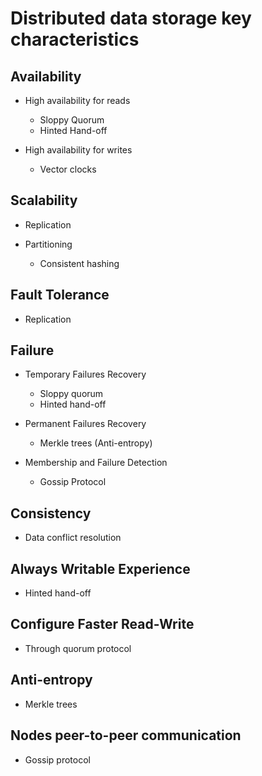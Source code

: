 # Distributed data storage key characteristics

## **Availability**

- High availability for reads

  - Sloppy Quorum
  - Hinted Hand-off

- High availability for writes

  - Vector clocks

## **Scalability**

- Replication

- Partitioning

  - Consistent hashing

## **Fault Tolerance**

- Replication

## **Failure**

- Temporary Failures Recovery

  - Sloppy quorum
  - Hinted hand-off

- Permanent Failures Recovery

  - Merkle trees
    (Anti-entropy)

- Membership and
  Failure Detection

  - Gossip Protocol

## **Consistency**

- Data conflict resolution

## **Always Writable Experience**

- Hinted hand-off

## **Configure Faster Read-Write**

- Through quorum protocol

## **Anti-entropy**

- Merkle trees

## **Nodes peer-to-peer communication**

- Gossip protocol
